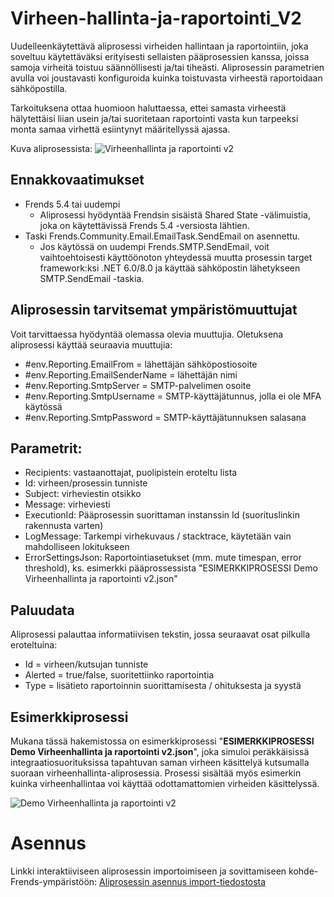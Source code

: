 # Virheen-hallinta-ja-raportointi_V2

Uudelleenkäytettävä aliprosessi virheiden hallintaan ja raportointiin, joka soveltuu käytettäväksi erityisesti sellaisten pääprosessien kanssa, joissa samoja virheitä toistuu säännöllisesti ja/tai tiheästi. Aliprosessin parametrien avulla voi joustavasti konfiguroida kuinka toistuvasta virheestä raportoidaan sähköpostilla.

Tarkoituksena ottaa huomioon haluttaessa, ettei samasta virheestä hälytettäisi liian usein ja/tai suoritetaan raportointi vasta kun tarpeeksi monta samaa virhettä esiintynyt määritellyssä ajassa.

Kuva aliprosessista:
![Virheenhallinta ja raportointi v2](https://github.com/user-attachments/assets/79db95f7-d4f4-4131-b1e6-aef697c93f00)

## Ennakkovaatimukset
- Frends 5.4 tai uudempi
  - Aliprosessi hyödyntää Frendsin sisäistä Shared State -välimuistia, joka on käytettävissä Frends 5.4 -versiosta lähtien.
- Taski Frends.Community.Email.EmailTask.SendEmail on asennettu.
  - Jos käytössä on uudempi Frends.SMTP.SendEmail, voit vaihtoehtoisesti käyttöönoton yhteydessä muutta prosessin target framework:ksi .NET 6.0/8.0 ja käyttää sähköpostin lähetykseen SMTP.SendEmail -taskia.
 
## Aliprosessin tarvitsemat ympäristömuuttujat
Voit tarvittaessa hyödyntää olemassa olevia muuttujia. Oletuksena aliprosessi käyttää seuraavia muuttujia:
  - #env.Reporting.EmailFrom = lähettäjän sähköpostiosoite
  - #env.Reporting.EmailSenderName = lähettäjän nimi
  - #env.Reporting.SmtpServer = SMTP-palvelimen osoite
  - #env.Reporting.SmtpUsername = SMTP-käyttäjätunnus, jolla ei ole MFA käytössä
  - #env.Reporting.SmtpPassword = SMTP-käyttäjätunnuksen salasana

## Parametrit:
- Recipients: vastaanottajat, puolipistein eroteltu lista
- Id: virheen/prosessin tunniste
- Subject: virheviestin otsikko
- Message: virheviesti
- ExecutionId: Pääprosessin suorittaman instanssin Id (suorituslinkin rakennusta varten)
- LogMessage: Tarkempi virhekuvaus / stacktrace, käytetään vain mahdolliseen lokitukseen
- ErrorSettingsJson: Raportointiasetukset (mm. mute timespan, error threshold), ks. esimerkki pääprossessista "ESIMERKKIPROSESSI Demo Virheenhallinta ja raportointi v2.json"

## Paluudata
Aliprosessi palauttaa informatiivisen tekstin, jossa seuraavat osat pilkulla eroteltuina:
- Id = virheen/kutsujan tunniste
- Alerted = true/false, suoritettiinko raportointia
- Type = lisätieto raportoinnin suorittamisesta / ohituksesta ja syystä

## Esimerkkiprosessi

Mukana tässä hakemistossa on esimerkkiprosessi "**ESIMERKKIPROSESSI Demo Virheenhallinta ja raportointi v2.json**", joka simuloi peräkkäisissä integraatiosuorituksissa tapahtuvan saman virheen käsittelyä kutsumalla suoraan virheenhallinta-aliprosessia. Prosessi sisältää myös esimerkin kuinka virheenhallintaa voi käyttää odottamattomien virheiden käsittelyssä.

![Demo Virheenhallinta ja raportointi v2](https://github.com/user-attachments/assets/dbd31bda-d301-4b0f-8ff9-c119dc516782)

# Asennus

Linkki interaktiiviseen aliprosessin importoimiseen ja sovittamiseen kohde-Frends-ympäristöön: [Aliprosessin asennus import-tiedostosta](https://app.storylane.io/share/pzxc3znytx5j)
